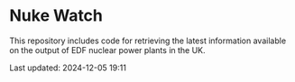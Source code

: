 # Nuke Watch

This repository includes code for retrieving the latest information available on the output of EDF nuclear power plants in the UK.

Last updated: 2024-12-05 19:11
